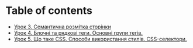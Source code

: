 # Table of contents

* [Урок 3. Семантична розмітка сторінки](README.md)
* [Урок 4. Блочні та рядкові теги. Основні групи тегів.](urok-4.-blochni-ta-ryadkovi-tegi.-atributi-tega.-osnovni-grupi-tegiv..md)
* [Урок 5. Що таке CSS. Способи використання стилів. CSS-селектори.](urok-5.-sho-take-css.-sposobi-vikoristannya-stiliv.-css-selektori..md)


